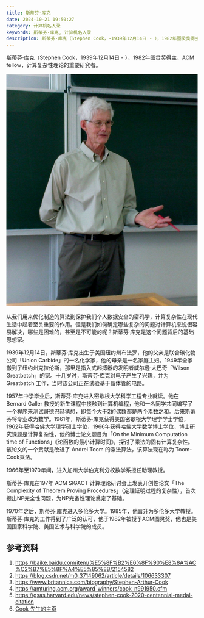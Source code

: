 ```yaml
---
title: 斯蒂芬·库克
date: 2024-10-21 19:50:27
category: 计算机名人录
keywords: 斯蒂芬·库克, 计算机名人录
description: 斯蒂芬·库克（Stephen Cook，-1939年12月14日 - ），1982年图灵奖得主，ACM fellow，计算复杂性理论的重要研究者。
---
```


斯蒂芬·库克（Stephen Cook，1939年12月14日 - ），1982年图灵奖得主，ACM fellow，计算复杂性理论的重要研究者。

![img](20241021-stephen-cook/Stephen-Arthur-Cook-2008.jpg)

从我们用来优化制造的算法到保护我们个人数据安全的密码学，计算复杂性在现代生活中起着至关重要的作用。但是我们如何确定哪些复杂的问题对计算机来说很容易解决，哪些是困难的，甚至是不可能的呢？斯蒂芬·库克是这个问题背后的基础思想家。

1939年12月14日，斯蒂芬·库克出生于美国纽约州布法罗，他的父亲是联合碳化物公司「Union Carbide」的一名化学家，他的母亲是一名家庭主妇。1949年全家搬到了纽约州克拉伦斯，那里是指入式起搏器的发明者威尔逊·大巴奇「Wilson Greatbatch」的家。十几岁时，斯蒂芬·库克对电子产生了兴趣，并为 Greatbatch 工作，当时该公司正在试验基于晶体管的电路。

1957年中学毕业后，斯蒂芬·库克进入密歇根大学科学工程专业就读。他在 Bernard Galler 教授的新生课程中接触到计算机编程，他和一名同学共同编写了一个程序来测试哥德巴赫猜想，即每个大于2的偶数都是两个素数之和。后来斯蒂芬将专业改为数学。1961年，斯蒂芬·库克获得美国密歇根大学理学学士学位，1962年获得哈佛大学理学硕士学位，1966年获得哈佛大学数学博士学位，博士研究课题是计算复杂性，他的博士论文题目为「On the Minimum Computation time of Functions」《论函数的最小计算时间》，探讨了乘法的固有计算复杂性。该论文的一个贡献是改进了 Andrei Toom 的乘法算法，该算法现在称为 Toom-Cook乘法。

1966年至1970年间，进入加州大学伯克利分校数学系担任助理教授。

斯蒂芬·库克在197年 ACM SIGACT 计算理论研讨会上发表开创性论文「The Complexity of Theorem Proving Procedures」（定理证明过程的复杂性），首次提出NP完全性问题，为NP完备性理论奠定了基础。

1970年之后，斯蒂芬·库克进入多伦多大学。1985年，他晋升为多伦多大学教授。斯蒂芬·库克的工作得到了广泛的认可，他于1982年被授予ACM图灵奖，他也是美国国家科学院、美国艺术与科学院的成员。



## 参考资料
1. https://baike.baidu.com/item/%E5%8F%B2%E6%8F%90%E8%8A%AC%C2%B7%E5%8F%A4%E5%85%8B/2154582
2. https://blog.csdn.net/m0_37149062/article/details/106633307
3. https://www.britannica.com/biography/Stephen-Arthur-Cook
4. https://amturing.acm.org/award_winners/cook_n991950.cfm
5. https://gsas.harvard.edu/news/stephen-cook-2020-centennial-medal-citation
6. [Cook 先生的主页](https://gsas.harvard.edu/news/stephen-cook-2020-centennial-medal-citation)
